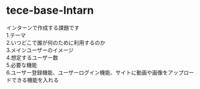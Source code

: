 # tece-base-Intarn
インターンで作成する課題です<br>
1.テーマ<br>
2.いつどこで誰が何のために利用するのか<br>
3.メインユーザーのイメージ<br>
4.想定するユーザー数<br>
5.必要な機能<br>
6.ユーザー登録機能、ユーザーログイン機能、サイトに動画や画像をアップロードできる機能を入れる<br>
